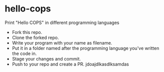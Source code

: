 # hello-cops
Print "Hello COPS" in different programming languages

- Fork this repo.
- Clone the forked repo.
- Write your program with your name as filename.
- Put it in a folder named after the programming language you've written the code in.
- Stage your changes and commit.
- Push to your repo and create a PR.
jdoajdlkasdlksamdas
